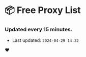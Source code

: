 # :package: Free Proxy List
### Updated every 15 minutes.

- Last updated: `2024-04-29 14:32`

:heart:

